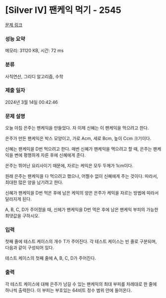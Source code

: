 # [Silver IV] 팬케익 먹기 - 2545 

[문제 링크](https://www.acmicpc.net/problem/2545) 

### 성능 요약

메모리: 31120 KB, 시간: 72 ms

### 분류

사칙연산, 그리디 알고리즘, 수학

### 제출 일자

2024년 3월 14일 00:42:46

### 문제 설명

<p>오늘 아침 은주는 팬케익을 만들었다. 자 이제 신혜는 이 팬케익을 먹으려고 한다.</p>

<p>은주가 만든 팬케익은 박스 모양이고, 가로 Acm, 세로 Bcm, 높이 Ccm 크기이다.</p>

<p>신혜는 팬케익을 D번 먹으려고 한다. 매번 신혜가 팬케익을 먹으려고 할 때, 은주는 팬케익을 변에 평행하게 자른 후에 신혜에게 준다.</p>

<p>은주는 뛰어난 요리사이기 때문에, 자르는 케익은 모두 두께가 1cm이다.</p>

<p>원래 은주는 팬케익을 다 먹으려고 했으나, 어쩔수 없이 신혜에게 주는 것이다. 따라서, 최대한 많은 양을 남기려고 한다.</p>

<p>신혜가 팬케익을 D번 먹은 후에 남은 케익의 양은 은주가 케익을 자르는 방법에 따라서 달라지게 된다.</p>

<p>A, B, C, D가 주어졌을 때, 신헤가 팬케익을 D번 먹은 후에 남은 팬케익 부피의 가능한 최댓값을 구하시오.</p>

### 입력 

 <p>첫째 줄에 테스트 케이스의 개수 T가 주어진다. 각 테스트 케이스는 빈 줄로 구분되며, 다음과 같이 구성되어 있다.</p>

<p>테스트 케이스의 첫째 줄에 A, B, C, D가 주어진다.</p>

### 출력 

 <p>각 테스트 케이스에 대해 은주가 남길 수 있는 팬케익의 최대 부피를 차례대로 한 줄에 하나씩 출력한다. 이 부피는 부호있는 64비트 정수 범위 안에 들어온다.</p>

